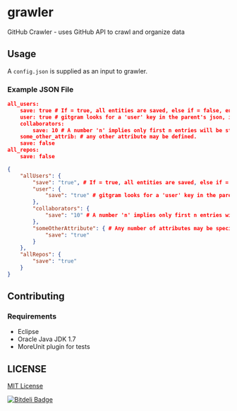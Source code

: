 # grawler

GitHub Crawler - uses GitHub API to crawl and organize data

## Usage

A `config.json` is supplied as an input to grawler.

### Example JSON File

```json
all_users: 
    save: true # If = true, all entities are saved, else if = false, entities are not saved, else if = a number, only that amount of records are saved into the database
    user: true # gitgram looks for a 'user' key in the parent's json, if found that url is fetched and data is retrieved. 
    collaborators: 
        save: 10 # A number 'n' implies only first n entries will be stored in the database.
    some_other_attrib: # any other attribute may be defined.
    save: false 
all_repos: 
    save: false

{
    "allUsers": {
        "save": "true", # If = true, all entities are saved, else if = false, entities are not saved, else if = a number, only that amount of records are saved into the database
        "user": {
            "save": "true" # gitgram looks for a 'user' key in the parent's json, if found that url is fetched and data is retrieved.
        },
        "collaborators": {
            "save": "10" # A number 'n' implies only first n entries will be stored in the database.
        },
        "someOtherAttribute": { # Any number of attributes may be specified
            "save": "true"
        }
    },
    "allRepos": {
        "save": "true"
    }
}
```

## Contributing

### Requirements

* Eclipse
* Oracle Java JDK 1.7
* MoreUnit plugin for tests

## LICENSE

[MIT License](http://en.wikipedia.org/wiki/MIT_License)


[![Bitdeli Badge](https://d2weczhvl823v0.cloudfront.net/GitGram/grawler/trend.png)](https://bitdeli.com/free "Bitdeli Badge")


